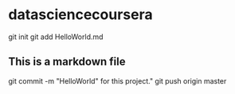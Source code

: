 # datasciencecoursera
git init
git add HelloWorld.md
## This is a markdown file
git commit -m "HelloWorld" for this project."
git push origin master
